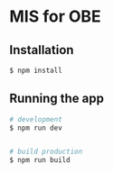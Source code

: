 # MIS for OBE

## Installation

```bash
$ npm install
```

## Running the app

```bash
# development
$ npm run dev


# build production
$ npm run build
```

